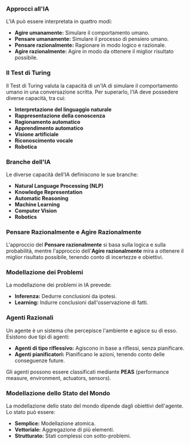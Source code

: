 ### Approcci all'IA
L'IA può essere interpretata in quattro modi:
* **Agire umanamente:** Simulare il comportamento umano.
* **Pensare umanamente:** Simulare il processo di pensiero umano.
* **Pensare razionalmente:** Ragionare in modo logico e razionale.
* **Agire razionalmente:** Agire in modo da ottenere il miglior risultato possibile.

### Il Test di Turing
Il Test di Turing valuta la capacità di un'IA di simulare il comportamento umano in una conversazione scritta. Per superarlo, l'IA deve possedere diverse capacità, tra cui:
* **Interpretazione del linguaggio naturale**
* **Rappresentazione della conoscenza**
* **Ragionamento automatico**
* **Apprendimento automatico**
* **Visione artificiale**
* **Riconoscimento vocale**
* **Robotica**

### Branche dell'IA
Le diverse capacità dell'IA definiscono le sue branche:
* **Natural Language Processing (NLP)**
* **Knowledge Representation**
* **Automatic Reasoning**
* **Machine Learning**
* **Computer Vision**
* **Robotics**

### Pensare Razionalmente e Agire Razionalmente
L'approccio del **Pensare razionalmente** si basa sulla logica e sulla probabilità, mentre l'approccio dell'**Agire razionalmente** mira a ottenere il miglior risultato possibile, tenendo conto di incertezze e obiettivi.

### Modellazione dei Problemi
La modellazione dei problemi in IA prevede:
* **Inferenza:** Dedurre conclusioni da ipotesi.
* **Learning:** Indurre conclusioni dall'osservazione di fatti.

### Agenti Razionali
Un agente è un sistema che percepisce l'ambiente e agisce su di esso. Esistono due tipi di agenti:
* **Agenti di tipo riflessivo:** Agiscono in base a riflessi, senza pianificare.
* **Agenti pianificatori:** Pianificano le azioni, tenendo conto delle conseguenze future.

Gli agenti possono essere classificati mediante **PEAS** (performance measure, environment, actuators, sensors).

### Modellazione dello Stato del Mondo
La modellazione dello stato del mondo dipende dagli obiettivi dell'agente. Lo stato può essere:
* **Semplice:** Modellazione atomica.
* **Vettoriale:** Aggregazione di più elementi.
* **Strutturato:** Stati complessi con sotto-problemi. 

